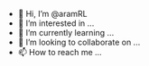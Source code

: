 - 👋 Hi, I’m @aramRL
- 👀 I’m interested in ...
- 🌱 I’m currently learning ...
- 💞️ I’m looking to collaborate on ...
- 📫 How to reach me ...

<!---
aramRL/aramRL is a ✨ special ✨ repository because its `README.md` (this file) appears on your GitHub profile.
You can click the Preview link to take a look at your changes.
--->
